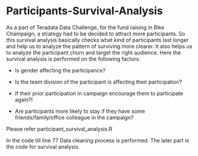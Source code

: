 # Participants-Survival-Analysis
As a part of Teradata Data Challenge, for the fund raising in Bike Champaign, a strategy had to be decided to attract more participants. So this survival analysis basically checks  what kind of participants last longer and help us to analyze the pattern of surviving more clearer. It also helps us to analyze the participant churn and target the right audience.
Here the survival analysis is performed on the following factors.

-	Is gender affecting the participance?

-	Is the team division of the participant is affecting their participation?

-	If their prior participation in campaign encourage them to participate again?!

-	Are participants more likely to stay if they have some friends/family/office colleague in the campaign?  

Please refer participant_survival_analysis.R 

In the code till line 77 Data cleaning process is performed. The later part is the code for survival analysis.

